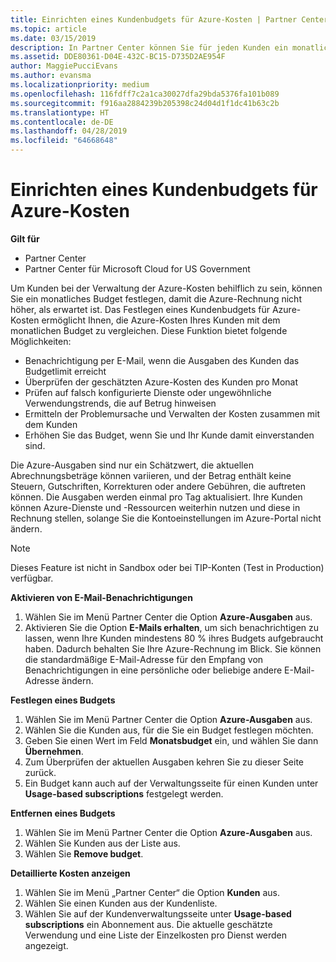 ```yaml
---
title: Einrichten eines Kundenbudgets für Azure-Kosten | Partner Center
ms.topic: article
ms.date: 03/15/2019
description: In Partner Center können Sie für jeden Kunden ein monatliches Budget festlegen, sodass die Azure-Rechnung am Monatsende nicht zu einer Überraschung wird.
ms.assetid: DDE80361-D04E-432C-BC15-D735D2AE954F
author: MaggiePucciEvans
ms.author: evansma
ms.localizationpriority: medium
ms.openlocfilehash: 116fdff7c2a1ca30027dfa29bda5376fa101b089
ms.sourcegitcommit: f916aa2884239b205398c24d04d1f1dc41b63c2b
ms.translationtype: HT
ms.contentlocale: de-DE
ms.lasthandoff: 04/28/2019
ms.locfileid: "64668648"
---
```

# <a name="set-an-azure-spending-budget-for-your-customers"></a>Einrichten eines Kundenbudgets für Azure-Kosten

**Gilt für**

-  Partner Center
-  Partner Center für Microsoft Cloud for US Government

Um Kunden bei der Verwaltung der Azure-Kosten behilflich zu sein, können Sie ein monatliches Budget festlegen, damit die Azure-Rechnung nicht höher, als erwartet ist. Das Festlegen eines Kundenbudgets für Azure-Kosten ermöglicht Ihnen, die Azure-Kosten Ihres Kunden mit dem monatlichen Budget zu vergleichen. Diese Funktion bietet folgende Möglichkeiten: 

-   Benachrichtigung per E-Mail, wenn die Ausgaben des Kunden das Budgetlimit erreicht
-   Überprüfen der geschätzten Azure-Kosten des Kunden pro Monat
-   Prüfen auf falsch konfigurierte Dienste oder ungewöhnliche Verwendungstrends, die auf Betrug hinweisen
-   Ermitteln der Problemursache und Verwalten der Kosten zusammen mit dem Kunden
-   Erhöhen Sie das Budget, wenn Sie und Ihr Kunde damit einverstanden sind.

Die Azure-Ausgaben sind nur ein Schätzwert, die aktuellen Abrechnungsbeträge können variieren, und der Betrag enthält keine Steuern, Gutschriften, Korrekturen oder andere Gebühren, die auftreten können. Die Ausgaben werden einmal pro Tag aktualisiert. Ihre Kunden können Azure-Dienste und -Ressourcen weiterhin nutzen und diese in Rechnung stellen, solange Sie die Kontoeinstellungen im Azure-Portal nicht ändern. 

> [!NOTE]  
> Dieses Feature ist nicht in Sandbox oder bei TIP-Konten (Test in Production) verfügbar.

**Aktivieren von E-Mail-Benachrichtigungen**
1.  Wählen Sie im Menü Partner Center die Option **Azure-Ausgaben** aus.
2.  Aktivieren Sie die Option **E-Mails erhalten**, um sich benachrichtigen zu lassen, wenn Ihre Kunden mindestens 80 % ihres Budgets aufgebraucht haben. Dadurch behalten Sie Ihre Azure-Rechnung im Blick. Sie können die standardmäßige E-Mail-Adresse für den Empfang von Benachrichtigungen in eine persönliche oder beliebige andere E-Mail-Adresse ändern.

**Festlegen eines Budgets**
1.  Wählen Sie im Menü Partner Center die Option **Azure-Ausgaben** aus.
2.  Wählen Sie die Kunden aus, für die Sie ein Budget festlegen möchten. 
3. Geben Sie einen Wert im Feld **Monatsbudget** ein, und wählen Sie dann **Übernehmen**.
4.  Zum Überprüfen der aktuellen Ausgaben kehren Sie zu dieser Seite zurück.
5.  Ein Budget kann auch auf der Verwaltungsseite für einen Kunden unter **Usage-based subscriptions** festgelegt werden.

**Entfernen eines Budgets**
1.  Wählen Sie im Menü Partner Center die Option **Azure-Ausgaben** aus.
2.  Wählen Sie Kunden aus der Liste aus.
3.  Wählen Sie **Remove budget**.

**Detaillierte Kosten anzeigen**
1.  Wählen Sie im Menü „Partner Center“ die Option **Kunden** aus.
2.  Wählen Sie einen Kunden aus der Kundenliste.
3.  Wählen Sie auf der Kundenverwaltungsseite unter **Usage-based subscriptions** ein Abonnement aus. Die aktuelle geschätzte Verwendung und eine Liste der Einzelkosten pro Dienst werden angezeigt.


 

 



